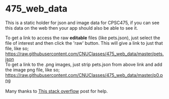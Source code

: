 # 475_web_data

This is a static holder for json and image data for CPSC475, if you can see this data on the web then your app should also be able to see it.<br>

To get a link to access the raw <b>editable</b> files (like pets.json), just select the file of interest and then click the 'raw' button.  This will give a link to just that file, like so;<br>
https://raw.githubusercontent.com/CNUClasses/475_web_data/master/pets.json
<br>
To get a link to the .png images, just strip pets.json from above link and add the image png file, like so;<br>
https://raw.githubusercontent.com/CNUClasses/475_web_data/master/p0.png
<br>
<br>
Many thanks to <a href="https://superuser.com/questions/660801/can-i-share-a-link-for-downloading-a-specific-file-in-my-public-github-repositor">This stack overflow</a> post for help.
